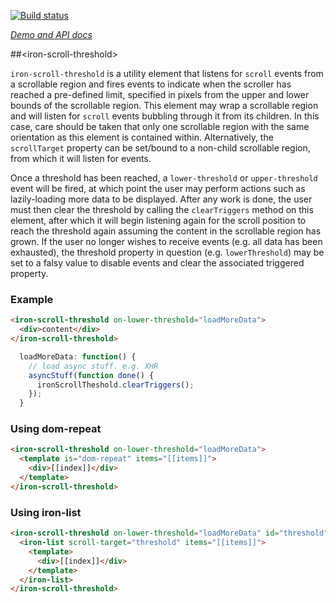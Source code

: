 
<!---

This README is automatically generated from the comments in these files:
iron-scroll-threshold.html

Edit those files, and our readme bot will duplicate them over here!
Edit this file, and the bot will squash your changes :)

The bot does some handling of markdown. Please file a bug if it does the wrong
thing! https://github.com/PolymerLabs/tedium/issues

-->

[![Build status](https://travis-ci.org/PolymerElements/iron-scroll-threshold.svg?branch=master)](https://travis-ci.org/PolymerElements/iron-scroll-threshold)

_[Demo and API docs](https://elements.polymer-project.org/elements/iron-scroll-threshold)_


##&lt;iron-scroll-threshold&gt;

`iron-scroll-threshold` is a utility element that listens for `scroll` events from a
scrollable region and fires events to indicate when the scroller has reached a pre-defined
limit, specified in pixels from the upper and lower bounds of the scrollable region.
This element may wrap a scrollable region and will listen for `scroll` events bubbling
through it from its children.  In this case, care should be taken that only one scrollable
region with the same orientation as this element is contained within. Alternatively,
the `scrollTarget` property can be set/bound to a non-child scrollable region, from which
it will listen for events.

Once a threshold has been reached, a `lower-threshold` or `upper-threshold` event will
be fired, at which point the user may perform actions such as lazily-loading more data
to be displayed. After any work is done, the user must then clear the threshold by
calling the `clearTriggers` method on this element, after which it will
begin listening again for the scroll position to reach the threshold again assuming
the content in the scrollable region has grown. If the user no longer wishes to receive
events (e.g. all data has been exhausted), the threshold property in question (e.g.
`lowerThreshold`) may be set to a falsy value to disable events and clear the associated
triggered property.

### Example

```html
<iron-scroll-threshold on-lower-threshold="loadMoreData">
  <div>content</div>
</iron-scroll-threshold>
```

```js
  loadMoreData: function() {
    // load async stuff. e.g. XHR
    asyncStuff(function done() {
      ironScrollTheshold.clearTriggers();
    });
  }
```

### Using dom-repeat

```html
<iron-scroll-threshold on-lower-threshold="loadMoreData">
  <template is="dom-repeat" items="[[items]]">
    <div>[[index]]</div>
  </template>
</iron-scroll-threshold>
```

### Using iron-list

```html
<iron-scroll-threshold on-lower-threshold="loadMoreData" id="threshold">
  <iron-list scroll-target="threshold" items="[[items]]">
    <template>
      <div>[[index]]</div>
    </template>
  </iron-list>
</iron-scroll-threshold>
```


